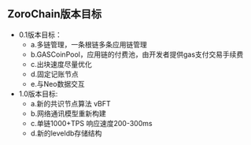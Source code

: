 ## ZoroChain版本目标
* 0.1版本目标：	
	* a.多链管理，一条根链多条应用链管理
	* b.GASCoinPool，应用链的付费池，由开发者提供gas支付交易手续费
	* c.出块速度尽量优化
	* d.固定记账节点
	* e.与Neo数据交互
* 1.0版本目标:	
	* a.新的共识节点算法 vBFT
	* b.网络通讯模型重新构建
	* c.单链1000+TPS 响应速度200-300ms
	* d.新的leveldb存储结构